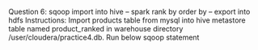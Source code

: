 Question 6: sqoop import into hive – spark rank by order by – export into hdfs
Instructions:
Import products table from mysql into hive metastore table named product_ranked in warehouse directory /user/cloudera/practice4.db. Run below sqoop statement
